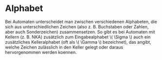 # Alphabet

Bei Automaten unterscheidet man zwischen verschiedenen Alphabeten, die sich aus
unterschiedlichen Zeichen (also z. B. Buchstaben oder Zahlen, aber auch Sonderzeichen)
zusammensetzen. So gibt es bei Automaten mit Kellern (z. B. NKA)
zusätzlich zum Eingabealphabet \\( \Sigma \\) auch ein zusätzliches Kelleralphabet (oft als
\\( \Gamma \\) bezeichnet), das angibt, welche Zeichen zulässlich in den Keller gelegt oder
daraus hervorgenommen werden koennen.
